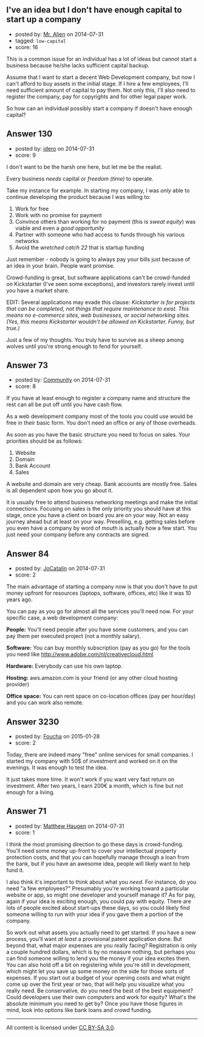 ## I've an idea but I don't have enough capital to start up a company

- posted by: [Mr. Alien](https://stackexchange.com/users/1677009/mr-alien) on 2014-07-31
- tagged: `low-capital`
- score: 16

This is a common issue for an individual has a lot of ideas but cannot start a business because he/she lacks sufficient capital backup.

Assume that I want to start a decent Web Development company, but now I can't afford to buy assets in the initial stage. If I hire a few employees, I'll need sufficient amount of capital to pay them. Not only this, I'll also need to register the company, pay for copyrights and for other legal paper work.

So how can an individual possibly start a company if doesn't have enough capital?


## Answer 130

- posted by: [jdero](https://stackexchange.com/users/1972448/jdero) on 2014-07-31
- score: 9

I don't want to be the harsh one here, but let me be the realist.

Every business *needs* capital or *freedom (time)* to operate. 


Take my instance for example. In starting my company, I was *only* able to continue developing the product because I was willing to:

1. Work for free
2. Work with no promise for payment
3. Convince others than working for no payment (this is *sweat equity*) was viable and even a *good opportunity*
4. Partner with someone who had access to funds through his various networks
5. Avoid the *wretched catch 22* that is startup funding

Just remember - nobody is going to always pay your bills just because of an idea in your brain. People want promise.

Crowd-funding is great, but software applications can't be crowd-funded on Kickstarter (I've seen some exceptions), and investors rarely invest until you have a market share. 

EDIT: Several applications may evade this clause: *Kickstarter is for projects that can be completed, not things that require maintenance to exist. This means no e-commerce sites, web businesses, or social networking sites. (Yes, this means Kickstarter wouldn’t be allowed on Kickstarter. Funny, but true.)*

Just a few of my thoughts. You truly have to survive as a sheep among wolves until you're strong enough to fend for yourself.


## Answer 73

- posted by: [Community](https://stackexchange.com/users/-1/community) on 2014-07-31
- score: 8

If you have at least enough to register a company name and structure the rest can all be put off until you have cash flow.

As a web development company most of the tools you could use would be free in their basic form. You don't need an office or any of those overheads.

As soon as you have the basic structure you need to focus on sales.
Your priorities should be as follows:

1. Website
2. Domain
3. Bank Account
4. Sales

A website and domain are very cheap. Bank accounts are mostly free. Sales is all dependent upon how you go about it.

It is usually free to attend business networking meetings and make the initial connections. Focusing on sales is the only priority you should have at this stage, once you have a client on board you are on your way. Not an easy journey ahead but at least on your way. Preselling, e.g. getting sales before you even have a company by word of mouth is actually how a few start. You just need your company before any contracts are signed.



## Answer 84

- posted by: [JoCatalin](https://stackexchange.com/users/3407923/jocatalin) on 2014-07-31
- score: 2

The main advantage of starting a company now is that you don't have to put money upfront for resources (laptops, software, offices, etc) like it was 10 years ago.

You can pay as you go for almost all the services you'll need now. For your specific case, a web development company:

**People:** You'll need people after you have some customers, and you can pay them per executed project (not a monthly salary).

**Software:** You can buy monthly subscription (pay as you go) for the tools you need like http://www.adobe.com/nl/creativecloud.html

**Hardware:** Everybody can use his own laptop.

**Hosting:** aws.amazon.com is your friend (or any other cloud hosting provider)

**Office space:** You can rent space on co-location offices  (pay per hour/day) and you can work also remote.


## Answer 3230

- posted by: [Foucha](https://stackexchange.com/users/5687292/foucha) on 2015-01-28
- score: 2

Today, there are indeed many "free" online services for small companies. I started my company with 50$ of investment and worked on it on the evenings. It was enough to test the idea. 

It just takes more time. It won't work if you want very fast return on investment. After two years, I earn 200€ a month, which is fine but not enough for a living.


## Answer 71

- posted by: [Matthew Haugen](https://stackexchange.com/users/1325646/matthew-haugen) on 2014-07-31
- score: 1

I think the most promising direction to go these days is crowd-funding. You'll need some money up-front to cover your intellectual property protection costs, and that you can hopefully manage through a loan from the bank, but if you have an awesome idea, people will likely want to help fund it.

I also think it's important to think about what you *need*. For instance, do you need "a few employees?" Presumably you're working toward a particular website or app, so might one developer and yourself manage it? As for pay, again if your idea is exciting enough, you could pay with equity. There are lots of people excited about start-ups these days, so you could likely find someone willing to run with your idea if you gave them a portion of the company.

So work out what assets you actually need to get started. If you have a new process, you'll want *at least* a provisional patent application done. But beyond that, what major expenses are you really facing? Registration is only a couple hundred dollars, which is by no measure nothing, but perhaps you can find someone willing to lend you the money if your idea excites them. You can also hold off a bit on registering while you're still in development, which might let you save up some money on the side for those sorts of expenses. If you start out a budget of your opening costs and what might come up over the first year or two, that will help you visualize what you really need. Be conservative, do you need the best of the best equipment? Could developers use their own computers and work for equity? What's the absolute minimum you need to get by? Once you have those figures in mind, look into options like bank loans and crowd funding.



---

All content is licensed under [CC BY-SA 3.0](https://creativecommons.org/licenses/by-sa/3.0/).
